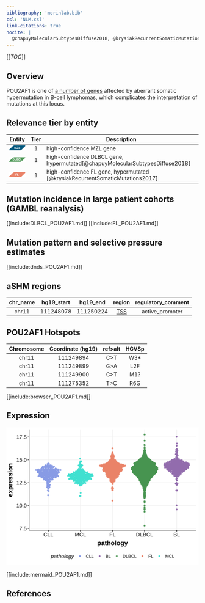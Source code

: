 ```yaml
---
bibliography: 'morinlab.bib'
csl: 'NLM.csl'
link-citations: true
nocite: |
  @chapuyMolecularSubtypesDiffuse2018, @krysiakRecurrentSomaticMutations2017, 
---
```

[[_TOC_]]

## Overview
POU2AF1 is one of [a number of genes](https://github.com/morinlab/LLMPP/wiki/ashm) affected by aberrant somatic hypermutation in B-cell lymphomas, which complicates the interpretation of mutations at this locus.


## Relevance tier by entity

|Entity|Tier|Description               |
|:------:|:----:|--------------------------|
|![MZL](images/icons/MZL_tier1.png)|1|high-confidence MZL gene|
|![DLBCL](images/icons/DLBCL_tier1.png) |1   |high-confidence DLBCL gene, hypermutated[@chapuyMolecularSubtypesDiffuse2018]|
|![FL](images/icons/FL_tier1.png)    |1   |high-confidence FL gene, hypermutated   [@krysiakRecurrentSomaticMutations2017]|


## Mutation incidence in large patient cohorts (GAMBL reanalysis)

[[include:DLBCL_POU2AF1.md]]
[[include:FL_POU2AF1.md]]

## Mutation pattern and selective pressure estimates

[[include:dnds_POU2AF1.md]]

## aSHM regions

|chr_name|hg19_start|hg19_end |region                                                                                      |regulatory_comment|
|:--------:|:----------:|:---------:|:--------------------------------------------------------------------------------------------:|:------------------:|
|chr11   |111248078 |111250224|[TSS](https://genome.ucsc.edu/s/rdmorin/GAMBL%20hg19?position=chr11%3A111248078%2D111250224)|active_promoter   |



## POU2AF1 Hotspots

| Chromosome |Coordinate (hg19) | ref>alt | HGVSp | 
 | :---:| :---: | :--: | :---: |
| chr11 | 111249894 | C>T | W3* |
| chr11 | 111249899 | G>A | L2F |
| chr11 | 111249900 | C>T | M1? |
| chr11 | 111275352 | T>C | R6G |

[[include:browser_POU2AF1.md]]

## Expression
![](images/gene_expression/POU2AF1_by_pathology.svg)
<!-- ORIGIN: krysiakRecurrentSomaticMutations2017b -->
<!-- FL: krysiakRecurrentSomaticMutations2017b -->

[[include:mermaid_POU2AF1.md]]

## References

